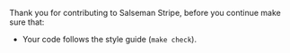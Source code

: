 Thank you for contributing to Salseman Stripe, before you continue make sure that:
- Your code follows the style guide (`make check`).
